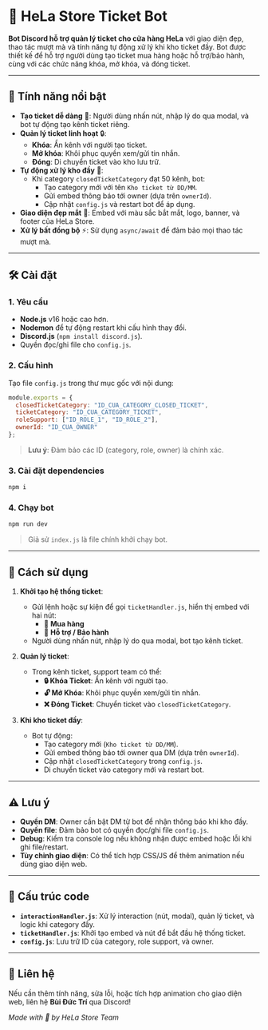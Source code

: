 # 🎫 HeLa Store Ticket Bot

**Bot Discord hỗ trợ quản lý ticket cho cửa hàng HeLa** với giao diện đẹp, thao tác mượt mà và tính năng tự động xử lý khi kho ticket đầy. Bot được thiết kế để hỗ trợ người dùng tạo ticket mua hàng hoặc hỗ trợ/bảo hành, cùng với các chức năng khóa, mở khóa, và đóng ticket.

---

## 🌟 Tính năng nổi bật

- **Tạo ticket dễ dàng** 🛒: Người dùng nhấn nút, nhập lý do qua modal, và bot tự động tạo kênh ticket riêng.
- **Quản lý ticket linh hoạt** 🔒:
  - **Khóa**: Ẩn kênh với người tạo ticket.
  - **Mở khóa**: Khôi phục quyền xem/gửi tin nhắn.
  - **Đóng**: Di chuyển ticket vào kho lưu trữ.
- **Tự động xử lý kho đầy** 📂:
  - Khi category `closedTicketCategory` đạt 50 kênh, bot:
    - Tạo category mới với tên `Kho ticket từ DD/MM`.
    - Gửi embed thông báo tới owner (dựa trên `ownerId`).
    - Cập nhật `config.js` và restart bot để áp dụng.
- **Giao diện đẹp mắt** 🎨: Embed với màu sắc bắt mắt, logo, banner, và footer của HeLa Store.
- **Xử lý bất đồng bộ** ⚡: Sử dụng `async/await` để đảm bảo mọi thao tác mượt mà.

---

## 🛠️ Cài đặt

### 1. Yêu cầu
- **Node.js** v16 hoặc cao hơn.
- **Nodemon** để tự động restart khi cấu hình thay đổi.
- **Discord.js** (`npm install discord.js`).
- Quyền đọc/ghi file cho `config.js`.

### 2. Cấu hình
Tạo file `config.js` trong thư mục gốc với nội dung:
```javascript
module.exports = {
  closedTicketCategory: "ID_CUA_CATEGORY_CLOSED_TICKET",
  ticketCategory: "ID_CUA_CATEGORY_TICKET",
  roleSupport: ["ID_ROLE_1", "ID_ROLE_2"],
  ownerId: "ID_CUA_OWNER"
};
```
> **Lưu ý**: Đảm bảo các ID (category, role, owner) là chính xác.

### 3. Cài đặt dependencies
```bash
npm i
```

### 4. Chạy bot
```bash
npm run dev
```
> Giả sử `index.js` là file chính khởi chạy bot.

---

## 🚀 Cách sử dụng

1. **Khởi tạo hệ thống ticket**:
   - Gửi lệnh hoặc sự kiện để gọi `ticketHandler.js`, hiển thị embed với hai nút:
     - 🛒 **Mua hàng**
     - 🏦 **Hỗ trợ / Bảo hành**
   - Người dùng nhấn nút, nhập lý do qua modal, bot tạo kênh ticket.

2. **Quản lý ticket**:
   - Trong kênh ticket, support team có thể:
     - **🔒 Khóa Ticket**: Ẩn kênh với người tạo.
     - **🔓 Mở Khóa**: Khôi phục quyền xem/gửi tin nhắn.
     - **❌ Đóng Ticket**: Chuyển ticket vào `closedTicketCategory`.

3. **Khi kho ticket đầy**:
   - Bot tự động:
     - Tạo category mới (`Kho ticket từ DD/MM`).
     - Gửi embed thông báo tới owner qua DM (dựa trên `ownerId`).
     - Cập nhật `closedTicketCategory` trong `config.js`.
     - Di chuyển ticket vào category mới và restart bot.

---

## ⚠️ Lưu ý
- **Quyền DM**: Owner cần bật DM từ bot để nhận thông báo khi kho đầy.
- **Quyền file**: Đảm bảo bot có quyền đọc/ghi file `config.js`.
- **Debug**: Kiểm tra console log nếu không nhận được embed hoặc lỗi khi ghi file/restart.
- **Tùy chỉnh giao diện**: Có thể tích hợp CSS/JS để thêm animation nếu dùng giao diện web.

---

## 📁 Cấu trúc code
- **`interactionHandler.js`**: Xử lý interaction (nút, modal), quản lý ticket, và logic khi category đầy.
- **`ticketHandler.js`**: Khởi tạo embed và nút để bắt đầu hệ thống ticket.
- **`config.js`**: Lưu trữ ID của category, role support, và owner.

---

## 💌 Liên hệ
Nếu cần thêm tính năng, sửa lỗi, hoặc tích hợp animation cho giao diện web, liên hệ **Bùi Đức Trí** qua Discord!

*Made with 💓 by HeLa Store Team*
